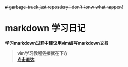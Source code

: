 ~~# garbage-truck
just repostiory
i don't konw what happen!~~  
# markdown 学习日记
  
  **学习markdown过程中建议用vim编写markdown文档**  

> **vim学习教程链接就在下方**  
> **[点击直达][vim教程网址]**  



[vim教程网址]: https://github.com/dofy/learn-vim

